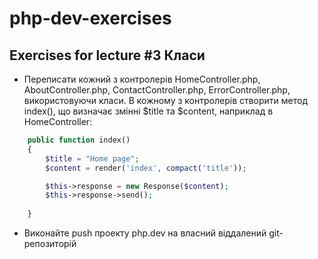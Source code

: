 # php-dev-exercises

## Exercises for lecture #3 Класи

- Переписати кожний з контролерів HomeController.php, AboutController.php, ContactController.php, ErrorController.php, використовуючи класи. В кожному з контролерів створити метод index(), що визначає змінні $title та $content, наприклад в HomeController:

```php
    public function index()
    {
        $title = "Home page";
        $content = render('index', compact('title'));

        $this->response = new Response($content);
        $this->response->send();
       
    } 

```

- Виконайте push проекту php.dev на власний віддалений git-репозиторій 
